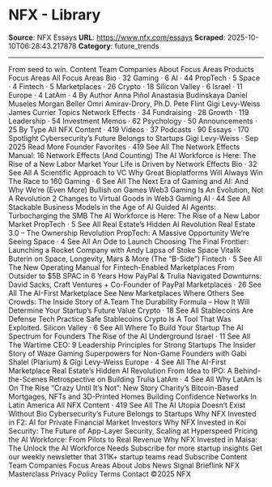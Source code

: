 # NFX - Library

**Source**: NFX Essays
**URL**: https://www.nfx.com/essays
**Scraped**: 2025-10-10T06:28:43.217878
**Category**: future_trends

---

From seed to win.
Content
Team
Companies
About
Focus Areas
Products
Focus Areas
All Focus Areas
Bio · 32
Gaming · 6
AI · 44
PropTech · 5
Space · 4
Fintech · 5
Marketplaces · 26
Crypto · 18
Silicon Valley · 6
Israel · 11
Europe · 4
LatAm · 4
By Author
Anna Piñol
Anastasia Budinskaya
Daniel Museles
Morgan Beller
Omri Amirav-Drory, Ph.D.
Pete Flint
Gigi Levy-Weiss
James Currier
Topics
Network Effects · 34
Fundraising · 28
Growth · 119
Leadership · 54
Investment Memos · 62
Psychology · 50
Announcements · 25
By Type
All NFX Content · 419
Videos · 37
Podcasts · 90
Essays · 170
Spotlight
Cybersecurity’s Future Belongs to Startups
Gigi Levy-Weiss · Sep 2025
Read More
Founder Favorites · 419
See All
The Network Effects Manual: 16 Network Effects (And Counting)
The AI Workforce is Here: The Rise of a New Labor Market
Your Life is Driven by Network Effects
Bio · 32
See All
A Scientific Approach to VC
Why Great Bioplatforms Will Always Win
The Race to 160
Gaming · 6
See All
The Next Era of Gaming and AI: And Why We’re (Even More) Bullish on Games
Web3 Gaming Is An Evolution, Not A Revolution
2 Changes to Virtual Goods in Web3 Gaming
AI · 44
See All
Stackable Business Models in the Age of AI
Guided AI Agents: Turbocharging the SMB
The AI Workforce is Here: The Rise of a New Labor Market
PropTech · 5
See All
Real Estate’s Hidden AI Revolution
Real Estate 3.0 – The Ownership Revolution
PropTech: A Massive Opportunity We’re Seeing
Space · 4
See All
An Ode to Launch
Choosing The Final Frontier: Launching a Rocket Company with Andy Lapsa of Stoke Space
Vitalik Buterin on Space, Longevity, Mars & More (The “B-Side”)
Fintech · 5
See All
The New Operating Manual for Fintech-Enabled Marketplaces
From Outsider to $5B SPAC in 6 Years
How PayPal & Trulia Navigated Downturns: David Sacks, Craft Ventures + Co-Founder of PayPal
Marketplaces · 26
See All
The AI-First Marketplace
See New Marketplaces Where Others See Crowds: The Inside Story of A.Team
The Durability Formula – How It Will Determine Your Startup’s Future Value
Crypto · 18
See All
Stablecoins Are Defense Tech
Practice Safe Stablecoins
Crypto Is A Tool That Was Exploited.
Silicon Valley · 6
See All
Where To Build Your Startup
The AI Spectrum for Founders
The Rise of the AI Underground
Israel · 11
See All
The Wartime CEO: 9 Leadership Principles for Strong Startups
The Insider Story of Waze
Gaming Superpowers for Non-Game Founders with Gabi Shalel (Plarium) & Gigi Levy-Weiss
Europe · 4
See All
The AI-First Marketplace
Real Estate’s Hidden AI Revolution
From Idea to IPO: A Behind-the-Scenes Retrospective on Building Trulia
LatAm · 4
See All
Why LatAm Is On The Rise
“Crazy Until It’s Not”: New Story Charity’s Bitcoin-Based Mortgages, NFTs and 3D-Printed Homes
Building Confidence Networks In Latin America
All NFX Content · 419
See All
The AI Utopia Doesn’t Exist Without Bio
Cybersecurity’s Future Belongs to Startups
Why NFX Invested in F2: AI for Private Financial Market Investors
Why NFX Invested in Koi Security: The Future of App-Layer Security, Scaling at Hyperspeed
Pricing the AI Workforce: From Pilots to Real Revenue
Why NFX Invested in Maisa: The Unlock the AI Workforce Needs
Subscribe for more startup insights
Get our weekly newsletter that 311K+ startup teams read
Subscribe
Content
Team
Companies
Focus Areas
About
Jobs
News
Signal
Brieflink
NFX Masterclass
Privacy Policy
Terms
Contact
©2025 NFX
